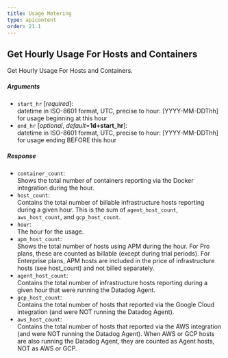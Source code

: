 ```yaml
---
title: Usage Metering
type: apicontent
order: 21.1
---
```


## Get Hourly Usage For Hosts and Containers

Get Hourly Usage For Hosts and Containers.

##### Arguments
* `start_hr` [*required*]:  
    datetime in ISO-8601 format, UTC, precise to hour: [YYYY-MM-DDThh] for usage beginning at this hour
* `end_hr` [*optional*, *default*=**1d+start_hr**]:  
    datetime in ISO-8601 format, UTC, precise to hour: [YYYY-MM-DDThh] for usage ending BEFORE this hour

##### Response

* `container_count`:  
    Shows the total number of containers reporting via the Docker integration during the hour.
* `host_count`:  
    Contains the total number of billable infrastructure hosts reporting during a given hour.
    This is the sum of `agent_host_count`, `aws_host_count`, and `gcp_host_count`.
* `hour`:  
    The hour for the usage.
* `apm_host_count`:  
    Shows the total number of hosts using APM during the hour. For Pro plans, these are counted as billable (except during trial periods). For Enterprise plans, APM hosts are included in the price of infrastructure hosts (see host_count) and not billed separately.
* `agent_host_count`:  
    Contains the total number of infrastructure hosts reporting during a given hour that were running the Datadog Agent.
* `gcp_host_count`:  
    Contains the total number of hosts that reported via the Google Cloud integration (and were NOT running the Datadog Agent).
* `aws_host_count`:  
    Contains the total number of hosts that reported via the AWS integration (and were NOT running the Datadog Agent).
    When AWS or GCP hosts are also running the Datadog Agent, they are counted as Agent hosts, NOT as AWS or GCP.
